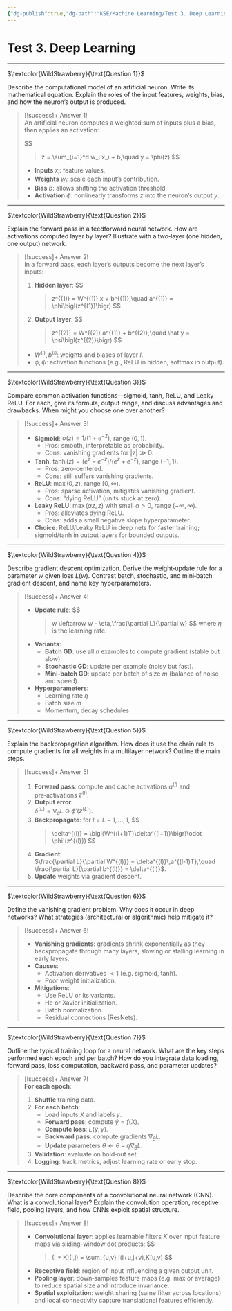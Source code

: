 ```yaml
---
{"dg-publish":true,"dg-path":"KSE/Machine Learning/Test 3. Deep Learning.md","permalink":"/kse/machine-learning/test-3-deep-learning/","tags":["kse","ai","machine-learning"],"created":"2025-04-16T00:58:19.517+03:00","updated":"2025-04-16T01:05:32.787+03:00"}
---
```



# Test 3. Deep Learning

---

$\textcolor{WildStrawberry}{\text{Question 1}}$

Describe the computational model of an artificial neuron. Write its mathematical equation. Explain the roles of the input features, weights, bias, and how the neuron’s output is produced.

> [!success]+ Answer 1!  
> An artificial neuron computes a weighted sum of inputs plus a bias, then applies an activation:
>
> $$
> > z = \sum_{i=1}^d w_i x_i + b,\quad y = \phi(z)
> $$
>
> - **Inputs** $x_i$: feature values.
> - **Weights** $w_i$: scale each input’s contribution.
> - **Bias** $b$: allows shifting the activation threshold.
> - **Activation** $\phi$: nonlinearly transforms $z$ into the neuron’s output $y$.

---

$\textcolor{WildStrawberry}{\text{Question 2}}$

Explain the forward pass in a feedforward neural network. How are activations computed layer by layer? Illustrate with a two‑layer (one hidden, one output) network.

> [!success]+ Answer 2!  
> In a forward pass, each layer’s outputs become the next layer’s inputs:
>
> 1. **Hidden layer**:
>    $$
>    >    z^{(1)} = W^{(1)} x + b^{(1)},\quad a^{(1)} = \phi\bigl(z^{(1)}\bigr)
>    $$
> 2. **Output layer**:
>    $$
>    >    z^{(2)} = W^{(2)} a^{(1)} + b^{(2)},\quad \hat y = \psi\bigl(z^{(2)}\bigr)
>    $$
>
> - $W^{(l)},b^{(l)}$: weights and biases of layer $l$.
> - $\phi,\psi$: activation functions (e.g., ReLU in hidden, softmax in output).

---

$\textcolor{WildStrawberry}{\text{Question 3}}$

Compare common activation functions—sigmoid, tanh, ReLU, and Leaky ReLU. For each, give its formula, output range, and discuss advantages and drawbacks. When might you choose one over another?

> [!success]+ Answer 3!
>
> - **Sigmoid**: $\sigma(z)=1/(1+e^{-z})$, range $(0,1)$.
>   - Pros: smooth, interpretable as probability.
>   - Cons: vanishing gradients for $|z|\gg0$.
> - **Tanh**: $\tanh(z)=(e^z-e^{-z})/(e^z+e^{-z})$, range $(-1,1)$.
>   - Pros: zero‑centered.
>   - Cons: still suffers vanishing gradients.
> - **ReLU**: $\max(0,z)$, range $[0,\infty)$.
>   - Pros: sparse activation, mitigates vanishing gradient.
>   - Cons: “dying ReLU” (units stuck at zero).
> - **Leaky ReLU**: $\max(αz,z)$ with small $α>0$, range $(-\infty,\infty)$.
>   - Pros: alleviates dying ReLU.
>   - Cons: adds a small negative slope hyperparameter.
> - **Choice**: ReLU/Leaky ReLU in deep nets for faster training; sigmoid/tanh in output layers for bounded outputs.

---

$\textcolor{WildStrawberry}{\text{Question 4}}$

Describe gradient descent optimization. Derive the weight‑update rule for a parameter $w$ given loss $L(w)$. Contrast batch, stochastic, and mini‑batch gradient descent, and name key hyperparameters.

> [!success]+ Answer 4!
>
> - **Update rule**:
>   $$
>   >   w \leftarrow w - \eta\,\frac{\partial L}{\partial w}
>   $$
>   where $\eta$ is the learning rate.
> - **Variants**:
>   - **Batch GD**: use all $n$ examples to compute gradient (stable but slow).
>   - **Stochastic GD**: update per example (noisy but fast).
>   - **Mini‑batch GD**: update per batch of size $m$ (balance of noise and speed).
> - **Hyperparameters**:
>   - Learning rate $\eta$
>   - Batch size $m$
>   - Momentum, decay schedules

---

$\textcolor{WildStrawberry}{\text{Question 5}}$

Explain the backpropagation algorithm. How does it use the chain rule to compute gradients for all weights in a multilayer network? Outline the main steps.

> [!success]+ Answer 5!
>
> 1. **Forward pass**: compute and cache activations $a^{(l)}$ and pre‑activations $z^{(l)}$.
> 2. **Output error**:  
>    $\delta^{(L)} = \nabla_{a}L \odot \phi'(z^{(L)})$.
> 3. **Backpropagate**: for $l=L-1,\dots,1$,
>    $$
>    >    \delta^{(l)} = \bigl(W^{(l+1)T}\delta^{(l+1)}\bigr)\odot \phi'(z^{(l)})
>    $$
> 4. **Gradient**:  
>    $\frac{\partial L}{\partial W^{(l)}} = \delta^{(l)}\,a^{(l-1)T},\quad \frac{\partial L}{\partial b^{(l)}} = \delta^{(l)}$.
> 5. **Update** weights via gradient descent.

---

$\textcolor{WildStrawberry}{\text{Question 6}}$

Define the vanishing gradient problem. Why does it occur in deep networks? What strategies (architectural or algorithmic) help mitigate it?

> [!success]+ Answer 6!
>
> - **Vanishing gradients**: gradients shrink exponentially as they backpropagate through many layers, slowing or stalling learning in early layers.
> - **Causes**:
>   - Activation derivatives $<1$ (e.g. sigmoid, tanh).
>   - Poor weight initialization.
> - **Mitigations**:
>   - Use ReLU or its variants.
>   - He or Xavier initialization.
>   - Batch normalization.
>   - Residual connections (ResNets).

---

$\textcolor{WildStrawberry}{\text{Question 7}}$

Outline the typical training loop for a neural network. What are the key steps performed each epoch and per batch? How do you integrate data loading, forward pass, loss computation, backward pass, and parameter updates?

> [!success]+ Answer 7!  
> **For each epoch**:
>
> 1. **Shuffle** training data.
> 2. **For each batch**:
>    - Load inputs $X$ and labels $y$.
>    - **Forward pass**: compute $\hat y = f(X)$.
>    - **Compute loss**: $L(\hat y,y)$.
>    - **Backward pass**: compute gradients $\nabla_\theta L$.
>    - **Update** parameters $\theta \leftarrow \theta - \eta\nabla_\theta L$.
> 3. **Validation**: evaluate on hold‑out set.
> 4. **Logging**: track metrics, adjust learning rate or early stop.

---

$\textcolor{WildStrawberry}{\text{Question 8}}$

Describe the core components of a convolutional neural network (CNN). What is a convolutional layer? Explain the convolution operation, receptive field, pooling layers, and how CNNs exploit spatial structure.

> [!success]+ Answer 8!
>
> - **Convolutional layer**: applies learnable filters $K$ over input feature maps via sliding-window dot products:
>   $$
>   >   (I * K)(i,j) = \sum_{u,v} I(i+u,j+v)\,K(u,v)
>   $$
> - **Receptive field**: region of input influencing a given output unit.
> - **Pooling layer**: down‑samples feature maps (e.g. max or average) to reduce spatial size and introduce invariance.
> - **Spatial exploitation**: weight sharing (same filter across locations) and local connectivity capture translational features efficiently.
